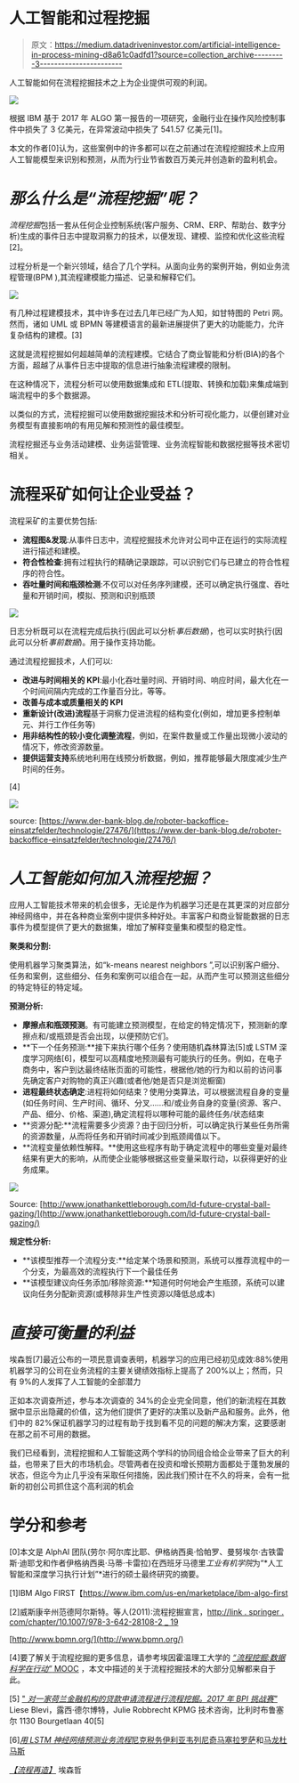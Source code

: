 # 人工智能和过程挖掘

> 原文：<https://medium.datadriveninvestor.com/artificial-intelligence-in-process-mining-d8a61c0adfd1?source=collection_archive---------3----------------------->

人工智能如何在流程挖掘技术之上为企业提供可观的利润。

![](img/5d3b37b1aa7a66fe3db2da7b99bdc66f.png)

根据 IBM 基于 2017 年 ALGO 第一报告的一项研究，金融行业在操作风险控制事件中损失了 3 亿美元，在异常波动中损失了 541.57 亿美元[1]。

本文的作者[0]认为，这些案例中的许多都可以在之前通过在流程挖掘技术上应用人工智能模型来识别和预测，从而为行业节省数百万美元并创造新的盈利机会。

# ***那么什么是“流程挖掘”呢？***

*流程挖掘*包括一套从任何企业控制系统(客户服务、CRM、ERP、帮助台、数字分析)生成的事件日志中提取洞察力的技术，以便发现、建模、监控和优化这些流程[2]。

过程分析是一个新兴领域，结合了几个学科。从面向业务的案例开始，例如业务流程管理(BPM ),其流程建模能力描述、记录和解释它们。

![](img/4bc9f15819206a6bc26bafb8766bcc00.png)

有几种过程建模技术，其中许多在过去几年已经广为人知，如甘特图的 Petri 网。然而，诸如 UML 或 BPMN 等建模语言的最新进展提供了更大的功能能力，允许复杂结构的建模。[3]

这就是流程挖掘如何超越简单的流程建模。它结合了商业智能和分析(BIA)的各个方面，超越了从事件日志中提取的信息进行抽象流程建模的限制。

在这种情况下，流程分析可以使用数据集成和 ETL(提取、转换和加载)来集成端到端流程中的多个数据源。

以类似的方式，流程挖掘可以使用数据挖掘技术和分析可视化能力，以便创建对业务模型有直接影响的有用见解和预测性的最佳模型。

流程挖掘还与业务活动建模、业务运营管理、业务流程智能和数据挖掘等技术密切相关。

# 流程采矿如何让企业受益？

流程采矿的主要优势包括:

*   **流程图&发现**:从事件日志中，流程挖掘技术允许对公司中正在运行的实际流程进行描述和建模。
*   **符合性检查**:拥有过程执行的精确记录跟踪，可以识别它们与已建立的符合性程序的符合性。
*   **吞吐量时间和瓶颈检测**:不仅可以对任务序列建模，还可以确定执行强度、吞吐量和开销时间，模拟、预测和识别瓶颈

![](img/e34e78e9952fbdbe448f201d93e1d39c.png)

日志分析既可以在流程完成后执行(因此可以分析*事后数据*)，也可以实时执行(因此可以分析*事前数据*)。用于操作支持功能。

通过流程挖掘技术，人们可以:

*   **改进与时间相关的 KPI**:最小化吞吐量时间、开销时间、响应时间，最大化在一个时间间隔内完成的工作量百分比，等等。
*   **改善与成本或质量相关的 KPI**
*   **重新设计(改进)流程**基于洞察力促进流程的结构变化(例如，增加更多控制单元、并行工作任务等)
*   **用非结构性的较小变化调整流程**，例如，在案件数量或工作量出现微小波动的情况下，修改资源数量。
*   **提供运营支持**系统地利用在线预分析数据，例如，推荐能够最大限度减少生产时间的任务。

[4]

![](img/57921a4d3881a8e8b05e2579bed4093c.png)

source: [https://www.der-bank-blog.de/roboter-backoffice-einsatzfelder/technologie/27476/](https://www.der-bank-blog.de/roboter-backoffice-einsatzfelder/technologie/27476/)

# ***人工智能如何加入流程挖掘？***

应用人工智能技术带来的机会很多，无论是作为机器学习还是在其更深的对应部分神经网络中，并在各种商业案例中提供多种好处。丰富客户和商业智能数据的日志事件为模型提供了更大的数据集，增加了解释变量集和模型的稳定性。

**聚类和分割:**

使用机器学习聚类算法，如“k-means nearest neighbors ”,可以识别客户细分、任务和案例，这些细分、任务和案例可以组合在一起，从而产生可以预测这些细分的特定特征的特定域。

**预测分析:**

*   **摩擦点和瓶颈预测**。有可能建立预测模型，在给定的特定情况下，预测新的摩擦点和/或瓶颈是否会出现，以便预防它们。
*   **下一个任务预测:**接下来执行哪个任务？使用随机森林算法[5]或 LSTM 深度学习网络[6]，模型可以高精度地预测最有可能执行的任务。例如，在电子商务中，客户到达最终结账页面的可能性，根据他/她的行为和以前的访问事先确定客户对购物的真正兴趣(或者他/她是否只是浏览橱窗)
*   **进程最终状态确定**:进程将如何结束？使用分类算法，可以根据流程自身的变量(如任务时间、生产时间、循环、分叉……和/或业务自身的变量(资源、客户、产品、细分、价格、渠道),确定流程将以哪种可能的最终任务/状态结束
*   **资源分配:**流程需要多少资源？由于回归分析，可以确定执行某些任务所需的资源数量，从而将任务和开销时间减少到瓶颈阈值以下。
*   **流程变量依赖性解释。**使用这些程序有助于确定流程中的哪些变量对最终结果有更大的影响，从而使企业能够根据这些变量采取行动，以获得更好的业务成果。

![](img/a352fd4ea612ecd4215a6eaa635e45fe.png)

Source: [http://www.jonathankettleborough.com/ld-future-crystal-ball-gazing/](http://www.jonathankettleborough.com/ld-future-crystal-ball-gazing/)

**规定性分析:**

*   **该模型推荐一个流程分支:**给定某个场景和预测，系统可以推荐流程中的一个分支，为最高效的流程执行下一个最佳任务
*   **该模型建议向任务添加/移除资源:**知道何时何地会产生瓶颈，系统可以建议向任务分配新资源(或移除非生产性资源以降低总成本)

# ***直接可衡量的利益***

埃森哲[7]最近公布的一项民意调查表明，机器学习的应用已经初见成效:88%使用机器学习的公司在业务流程的主要关键绩效指标上提高了 200%以上；然而，只有 9%的人发挥了人工智能的全部潜力

正如本次调查所述，参与本次调查的 34%的企业完全同意，他们的新流程在其数据中显示出隐藏的价值，这为他们提供了更好的决策以及新产品和服务。此外，他们中的 82%保证机器学习的过程有助于找到看不见的问题的解决方案，这要感谢在那之前不可用的数据。

我们已经看到，流程挖掘和人工智能这两个学科的协同组合给企业带来了巨大的利益，也带来了巨大的市场机会。尽管两者在投资和增长预期方面都处于蓬勃发展的状态，但迄今为止几乎没有采取任何措施，因此我们预计在不久的将来，会有一批新的初创公司抓住这个高利润的机会

# 学分和参考

[0]本文是 AlphAI 团队(劳尔·阿尔库比耶、伊格纳西奥·恰帕罗、曼努埃尔·古铁雷斯·迪耶戈和作者伊格纳西奥·马蒂·卡雷拉)在西班牙马德里*工业有机学院*为“*人工智能和深度学习执行计划”*进行的硕士最终研究的摘要。

[1]IBM Algo FIRST【https://www.ibm.com/us-en/marketplace/ibm-algo-first 

[2]威斯康辛州范德阿尔斯特。等人(2011):流程挖掘宣言，[http://link . springer . com/chapter/10.1007/978-3-642-28108-2 _ 19](http://link.springer.com/chapter/10.1007/978-3-642-28108-2_19)

[http://www.bpmn.org/](http://www.bpmn.org/)

[4]要了解关于流程挖掘的更多信息，请参考埃因霍温理工大学的 [*“流程挖掘:数据科学在行动”* MOOC](https://www.coursera.org/learn/process-mining) ，本文中描述的关于流程挖掘技术的大部分见解都来自于此。

[5] [" *对一家荷兰金融机构的贷款申请流程进行流程挖掘。2017 年 BPI 挑战赛"*](https://www.win.tue.nl/bpi/lib/exe/fetch.php?media=2017:bpi2017_winner_professional.pdf) Liese Blevi，露西·德尔博特，Julie Robbrecht KPMG 技术咨询，比利时布鲁塞尔 1130 Bourgetlaan 40[5]

[6][*用 LSTM 神经网络预测业务流程*](https://arxiv.org/abs/1612.02130)[尼克税务](https://scholar.google.com.au/citations?user=XkRvCC4AAAAJ&hl=en&oi=ao)[伊利亚韦列尼奇](https://scholar.google.com.au/citations?user=xRa_fyMAAAAJ&hl=en&oi=ao)[马塞拉罗萨](http://www.marcellolarosa.com/)和[马龙杜马斯](http://kodu.ut.ee/~dumas/)

[*【流程再造】*](https://www.accenture.com/es-es/insight-process-reimagined) 埃森哲